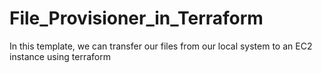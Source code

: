 # File_Provisioner_in_Terraform
In this template, we can transfer our files from our local system to an EC2 instance using terraform
